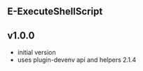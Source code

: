 E-ExecuteShellScript
----------

v1.0.0
---
* initial version
* uses plugin-devenv api and helpers 2.1.4

